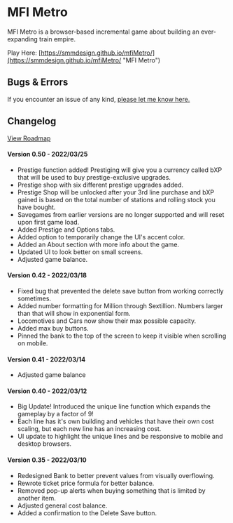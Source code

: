# MFI Metro

MFI Metro is a browser-based incremental game about building an ever-expanding train empire.

Play Here: [https://smmdesign.github.io/mfiMetro/](https://smmdesign.github.io/mfiMetro/ "MFI Metro")


## Bugs & Errors

If you encounter an issue of any kind, [please let me know here.](https://github.com/SMMdesign/mfiMetro/issues/new/choose/)


## Changelog

[View Roadmap](https://github.com/users/SMMdesign/projects/1/views/1)

#### Version 0.50 - 2022/03/25

- Prestige function added! Prestiging will give you a currency called bXP that will be used to buy prestige-exclusive upgrades.
- Prestige shop with six different prestige upgrades added.
- Prestige Shop will be unlocked after your 3rd line purchase and bXP gained is based on the total number of stations and rolling stock you have bought.
- Savegames from earlier versions are no longer supported and will reset upon first game load.
- Added Prestige and Options tabs.
- Added option to temporarily change the UI's accent color.
- Added an About section with more info about the game.
- Updated UI to look better on small screens.
- Adjusted game balance.


#### Version 0.42 - 2022/03/18

- Fixed bug that prevented the delete save button from working correctly sometimes.
- Added number formatting for Million through Sextillion. Numbers larger than that will show in exponential form.
- Locomotives and Cars now show their max possible capacity.
- Added max buy buttons.
- Pinned the bank to the top of the screen to keep it visible when scrolling on mobile.


#### Version 0.41 - 2022/03/14

- Adjusted game balance


#### Version 0.40 - 2022/03/12

- Big Update! Introduced the unique line function which expands the gameplay by a factor of 9!
- Each line has it's own building and vehicles that have their own cost scaling, but each new line has an increasing cost.
- UI update to highlight the unique lines and be responsive to mobile and desktop browsers.


#### Version 0.35 - 2022/03/10

- Redesigned Bank to better prevent values from visually overflowing.
- Rewrote ticket price formula for better balance.
- Removed pop-up alerts when buying something that is limited by another item.
- Adjusted general cost balance.
- Added a confirmation to the Delete Save button.
